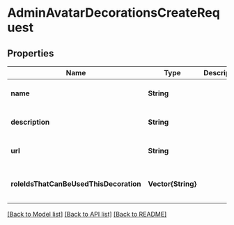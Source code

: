 # AdminAvatarDecorationsCreateRequest


## Properties
Name | Type | Description | Notes
------------ | ------------- | ------------- | -------------
**name** | **String** |  | [default to nothing]
**description** | **String** |  | [default to nothing]
**url** | **String** |  | [default to nothing]
**roleIdsThatCanBeUsedThisDecoration** | **Vector{String}** |  | [optional] [default to nothing]


[[Back to Model list]](../README.md#models) [[Back to API list]](../README.md#api-endpoints) [[Back to README]](../README.md)


